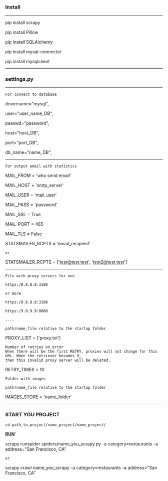 ### Install
---

pip install scrapy

pip install Pillow

pip install SQLAlchemy

pip install mysql-connector

pip install mysqlclient

---

###  settings.py

---

	For connect to database

drivername="mysql",

user="user_name_DB",

passwd="password",

host="host_DB",

port="port_DB",

db_name="name_DB",

---

	For output email with statistics

MAIL_FROM = 'who send email'

MAIL_HOST = 'smtp_server'

MAIL_USER = 'mail_user'


MAIL_PASS = 'password'

MAIL_SSL = True

MAIL_PORT = 465

MAIL_TLS = False

STATSMAILER_RCPTS = 'email_recipient'

	or

STATSMAILER_RCPTS = ['test@test.test', 'test2@test.test']

---

	File with proxy servers for one

	https:/8.8.8.8:3180

	or more

	https:/8.8.8.8:3180

	https:/9.9.9.9:8080

	....

	path/name_file relative to the startup folder

PROXY_LIST = ['proxy.txt']

	Number of retries on error
	When there will be the first RETRY, proxies will not change for this URL. When the retriever becomes 9,
	then this invalid proxy server will be deleted.

RETRY_TIMES = 10

	Folder with images

	path/name_file relative to the startup folder

IMAGES_STORE = 'name_folder'

---

### START YOU PROJECT

	cd path_to_project/name_project/name_project/	

**RUN**`

scrapy runspider spiders/name_you_scrapy.py -a category=restaurants -a address="San Francisco, CA" 

	or

scrapy crawl name_you_scrapy -a category=restaurants -a address="San Francisco, CA" 


